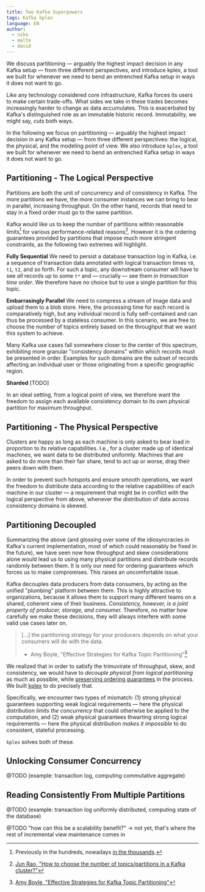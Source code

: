 ```yaml
---
title: Two Kafka Superpowers
tags: Kafka kplex
language: EN
author:
  - niko
  - malte
  - david
---
```


We discuss partitioning — arguably the highest impact decision in any
Kafka setup — from three different perspectives, and introduce kplex,
a tool we built for whenever we need to bend an entrenched Kafka setup
in ways it does not want to go.

<!--abstract-->

Like any technology considered core infrastructure, Kafka forces its
users to make certain trade-offs. What sides we take in these trades
becomes increasingly harder to change as data accumulates. This is
exacerbated by Kafka's distinguished role as an immutable historic
record. Immutability, we might say, cuts both ways. 

In the following we focus on partitioning — arguably the highest
impact decision in any Kafka setup — from three different
perspectives: the logical, the physical, and the modeling point of
view. We also introduce `kplex`, a tool we built for whenever we need
to bend an entrenched Kafka setup in ways it does not want to go.

## Partitioning - The Logical Perspective

Partitions are both the unit of concurrency and of consistency in
Kafka. The more partitions we have, the more consumer instances we can
bring to bear in parallel, increasing throughput. On the other hand,
records that need to stay in a fixed order must go to the same
partition.

Kafka would like us to keep the number of partitions within reasonable
limits[^partition-limit] for various performance-related
reasons[^partition-performance]. However it is the ordering
guarantees provided by partitions that impose much more stringent
constraints, as the following two extremes will highlight.

**Fully Sequential** We need to persist a database transaction log in
Kafka, i.e. a sequence of transaction data annotated with logical
transaction times `t0`, `t1`, `t2`, and so forth. For such a topic,
any downstream consumer will have to see *all* records up to some `t*`
and — crucially — see them *in transaction time order*. We therefore
have no choice but to use a single partition for this topic.

**Embarrasingly Parallel** We need to compress a stream of image data
and upload them to a blob store. Here, the processing time for each
record is comparatively high, but any individual record is fully
self-contained and can thus be processed by a stateless consumer. In
this scenario, we are free to choose the number of topics entirely
based on the throughput that we want this system to achieve.

Many Kafka use cases fall somewhere closer to the center of this
spectrum, exhibiting more granular "consistency domains" within which
records must be presented in order. Examples for such domains are the
subset of records affecting an individual user or those originating
from a specific geographic region.

**Sharded** [TODO]

In an ideal setting, from a logical point of view, we therefore want
the freedom to assign each available consistency domain to its own
physical partition for maximum throughput.

## Partitioning - The Physical Perspective

Clusters are happy as long as each machine is only asked to bear load
in proportion to its relative capabilities. I.e., for a cluster made
up of identical machines, we want data to be distributed
uniformly. Machines that are asked to do more than their fair share,
tend to act up or worse, drag their peers down with them.

In order to prevent such hotspots and ensure smooth operations, we
want the freedom to distribute data according to the relative
capabilities of each machine in our cluster — a requirement that might
be in conflict with the logical perspective from above, whenever the
distribution of data across consistency domains is skewed.

## Partitioning Decoupled

Summarizing the above (and glossing over some of the idiosyncracies in
Kafka's current implementation, most of which could reasonably be
fixed in the future), we have seen now how throughput and skew
considerations alone would lead us to using many physical partitions
and distribute records randomly between them. It is only our need for
ordering guarantees which forces us to make compromises. This raises
an uncomfortable issue.

Kafka decouples data producers from data consumers, by acting as the
unified "plumbing" platform between them. This is highly attractive to
organizations, because it allows them to support many different teams
on a shared, coherent view of their business. *Consistency, however,
is a joint property of producer, storage, and consumer.* Therefore, no
matter how carefully we make these decisions, they will always
interfere with some valid use cases later on.

> [...] the partitioning strategy for your producers depends on what
> your consumers will do with the data.
>
> - Amy Boyle, "Effective Strategies for Kafka Topic Partitioning"[^newrelic]

We realized that in order to satisfy the trimuvirate of throughput,
skew, and consistency, we would have to *decouple physical from
logical partitioning* as much as possible, while <u>preserving
ordering guarantees</u> in the process. We built
[kplex](https://www.clockworks.io/kplex/) to do precisely that.

Specifically, we encounter two types of mismatch: (1) strong physical
guarantees supporting weak logical requirements — here the physical
distribution *limits the concurrency* that could otherwise be applied
to the computation, and (2) weak physical guarantees thwarting strong
logical requirements — here the physical distribution *makes it
impossible* to do consistent, stateful processing.

`kplex` solves both of these.

## Unlocking Consumer Concurrency

@TODO (example: transaction log, computing commutative aggregate)

## Reading Consistently From Multiple Partitions

@TODO (example: transaction log uniformly distributed, computing state
of the database)

@TODO "how can this be a scalability benefit?" -> not yet, that's
where the rest of incremental view maintenance comes in

[^partition-limit]: Previously in the hundreds, nowadays [in the thousands](https://www.confluent.io/blog/apache-kafka-supports-200k-partitions-per-cluster).
[^partition-performance]: [Jun Rao, "How to choose the number of topics/partitions in a Kafka cluster?"](https://www.confluent.io/blog/how-choose-number-topics-partitions-kafka-cluster)
[^newrelic]: [Amy Boyle, "Effective Strategies for Kafka Topic Partitioning"](https://blog.newrelic.com/engineering/effective-strategies-kafka-topic-partitioning/)
